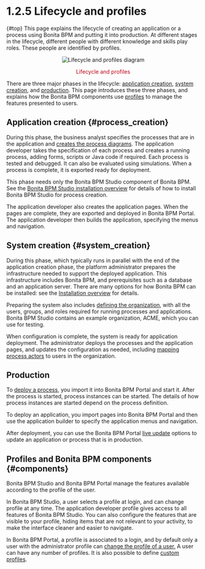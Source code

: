 
1.2.5 Lifecycle and profiles
============================

[](){#top}
This page explains the lifecycle of creating an application or a process using Bonita BPM and putting it into production. At different stages in the
lifecycle, different people with different knowledge and skills play
roles. These people are identified by profiles.

<div style="text-align: center;">

![Lifecycle and profiles diagram](images/images-6_0/lifecycle-app.png "Lifecycle and profiles")
<div class="caption" style="clear: both">

<span style="display: block;color: #BC071B;text-align: center;margin-top: 10px">Lifecycle and profiles</span>

</div>

</div>

There are three major phases in the lifecycle: [application creation](#process_creation),
[system creation](#system_creation), and [production](#production). This page introduces these three phases, and explains
how the Bonita BPM components use [profiles](#components) to manage the features presented to users.

Application creation {#process_creation}
--------------------

During this phase, the business analyst specifies the processes that are in the application and
[creates the process diagrams](/diagram-overview-0). The application developer takes the
specification of each process and creates a running process, adding forms, scripts
or Java code if required. Each process is tested and debugged. It
can also be evaluated using simulations. When a process is
complete, it is exported ready for deployment.

This phase needs only the Bonita BPM Studio component of Bonita BPM.
See the [Bonita BPM Studio installation overview](/bonita-bpm-studio-installation-2) for details of how to install Bonita BPM Studio for process
creation.

The application developer also creates the application pages. When the pages are complete, they are exported and deployed in Bonita BPM Portal. The application developer then builds the application, specifying the menus and navigation.

System creation {#system_creation}
---------------

During this phase, which typically runs in parallel with the end
of the application creation phase, the platform administrator prepares
the infrastructure needed to support the deployed application. This
infrastructure includes Bonita BPM, and prerequisites such as a
database and an application server. There are many options for how
Bonita BPM can be installed: see the [Installation overview](/bonita-bpm-installation-overview-0) for details.

Preparing the system also includes [defining the organization](/organization-overview-0), with all the users, groups, and roles
required for running processes and applications. Bonita BPM Studio contains an example organization, ACME, which you can use for
testing.

When configuration is complete, the system is ready for application
deployment. The administrator deploys the processes and the application pages, and updates the configuration as needed, including [mapping process
actors](/actors-1#Mapping_an_actor) to users in the organization.

Production
----------

To [deploy a process](/processes-0#installanapp), you import it into Bonita BPM Portal and start it. After the process is started, process instances can be started. The details
of how process instances are started depend on the process
definition.

To deploy an application, you import pages into Bonita BPM Portal and then use the application builder to specify the application menus and navigation.

After deployment, you can use the Bonita BPM Portal [live update](/live-update) options to update an application or process that is in production.

Profiles and Bonita BPM components {#components}
----------------------------------

Bonita BPM Studio and Bonita BPM Portal manage the features available
according to the profile of the user.

In Bonita BPM Studio, a user selects a profile at login, and can
change profile at any time. The application developer
profile gives access to all features of Bonita BPM Studio. You can
also configure the features that are visible to your profile,
hiding items that are not relevant to your activity, to make the
interface cleaner and easier to navigate.

In Bonita BPM Portal, a profile is associated to a login, and by
default only a user with the administrator profile can
[change the profile of a user.](/profiles-overview-2) A user can have any number of profiles. It is also possible to define [custom profiles](/custom-profiles-2).

